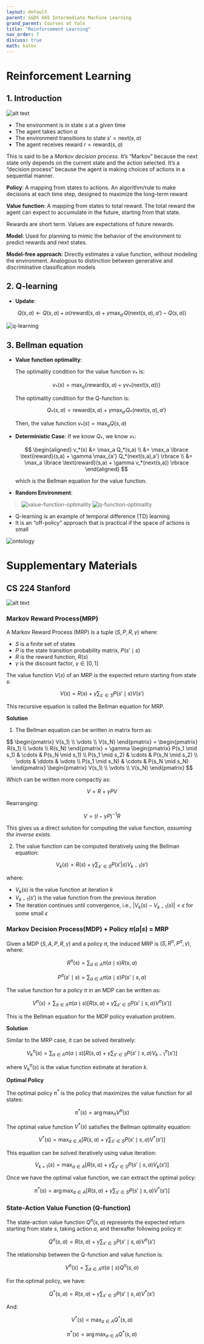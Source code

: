 ```yaml
---
layout: default
parent: S&DS 665 Intermediate Machine Learning
grand_parent: Courses at Yale
title: "Reinforcement Learning"
nav_order: 7
discuss: true
math: katex
---
```


# Reinforcement Learning

## 1. Introduction

![alt text](image.png)

- The environment is in state $s$ at a given time
- The agent takes action $a$
- The environment transitions to state $s' = \text{next}(s, a)$
- The agent receives reward $r = \text{reward}(s, a)$

This is said to be a *Markov decision process*. It’s “Markov” because the next state only depends on the current state and the action selected. It’s a “decision process” because the agent is making choices of actions in a sequential manner.

**Policy**: A mapping from states to actions. An algorithm/rule to make decisions at each time step, designed to maximize the long-term reward

**Value function**: A mapping from states to total reward. The total reward the agent can expect to accumulate in the future, starting from that state.

Rewards are short term. Values are expectations of future rewards.

**Model**: Used for planning to mimic the behavior of the environment to predict rewards and next states.

**Model-free approach**: Directly estimates a value function, without modeling the environment.
Analogous to distinction between generative and discriminative
classification models


## 2. Q-learning

- **Update**:

$$Q(s,a) \leftarrow Q(s,a) + \alpha(\text{reward}(s,a) + \gamma \max_{a'} Q(\text{next}(s,a),a') - Q(s,a))$$

![q-learning](image-2.png)

## 3. Bellman equation

- **Value function optimality**:

    The optimality condition for the value function $v_*$ is:

    $$v_*(s) = \max_a \{\text{reward}(s,a) + \gamma v_*(\text{next}(s,a))\}$$

    The optimality condition for the Q-function is:

    $$Q_*(s,a) = \text{reward}(s,a) + \gamma \max_{a'} Q_*(\text{next}(s,a), a')$$

    Then, the value function $v_*(s) = \max_a Q(s,a)$


- **Deterministic Case**:
    If we know $Q_*$, we know $v_*$:

    $$
    \begin{aligned}
    v_*(s) &= \max_a Q_*(s,a) \\
    &= \max_a \lbrace \text{reward}(s,a) + \gamma \max_{a'} Q_*(next(s,a),a') \rbrace \\
    &= \max_a \lbrace \text{reward}(s,a) + \gamma v_*(next(s,a)) \rbrace
    \end{aligned}
    $$

    which is the Bellman equation for the value function.

- **Random Environment**:
> ![value-function-optimality](image-3.png)
> ![q-function-optimality](image-4.png)

- Q-learning is an example of temporal difference (TD) learning
- It is an “off-policy” approach that is practical if the space of actions is small


![ontology](image-5.png)

# Supplementary Materials

## CS 224 Stanford
![alt text](image-1.png)

### Markov Reward Process(MRP)
A Markov Reward Process (MRP) is a tuple $(S,P,R,\gamma)$ where:
- $S$ is a finite set of states
- $P$ is the state transition probability matrix, $P(s'\mid s)$
- $R$ is the reward function, $R(s)$
- $\gamma$ is the discount factor, $\gamma \in [0,1]$

The value function $V(s)$ of an MRP is the expected return starting from state $s$:

$$V(s) = R(s) + \gamma \sum_{s' \in S} P(s'\mid s)V(s')$$

This recursive equation is called the Bellman equation for MRP.


**Solution**
1. The Bellman equation can be written in matrix form as:

$$
\begin{pmatrix} 
V(s_1) \\ \vdots \\ V(s_N) 
\end{pmatrix} = \begin{pmatrix} 
R(s_1) \\ \vdots \\ R(s_N) 
\end{pmatrix} + \gamma \begin{pmatrix} 
P(s_1 \mid s_1) & \cdots & P(s_N \mid s_1) \\ 
P(s_1 \mid s_2) & \cdots & P(s_N \mid s_2) \\ 
\vdots & \ddots & \vdots \\ 
P(s_1 \mid s_N) & \cdots & P(s_N \mid s_N) 
\end{pmatrix} \begin{pmatrix} 
V(s_1) \\ \vdots \\ V(s_N) 
\end{pmatrix}
$$

Which can be written more compactly as:

$$V = R + \gamma PV$$

Rearranging:

$$V = (I - \gamma P)^{-1}R$$

This gives us a direct solution for computing the value function, *assuming the inverse exists*.


2. The value function can be computed iteratively using the Bellman equation:

$$V_k(s) = R(s) + \gamma \sum_{s' \in S} P(s'|s)V_{k-1}(s')$$

where:
- $V_k(s)$ is the value function at iteration $k$
- $V_{k-1}(s')$ is the value function from the previous iteration
- The iteration continues until convergence, i.e., $|V_k(s) - V_{k-1}(s)| < \epsilon$ for some small $\epsilon$



### Markov Decision Process(MDP) + Policy $\pi(a|s)$ = MRP
Given a MDP $(S,A,P,R,\gamma)$ and a policy $\pi$, the induced MRP is $(S,R^\pi,P^\pi,\gamma)$, where:

$$R^\pi(s) = \sum_{a\in A} \pi(a\mid s)R(s,a)$$

$$P^\pi(s'\mid s) = \sum_{a\in A} \pi(a\mid s)P(s'\mid s,a)$$

The value function for a policy $\pi$ in an MDP can be written as:

$$V^\pi(s) = \sum_{a\in A} \pi(a\mid s)\left[R(s,a) + \gamma \sum_{s'\in S} P(s'\mid s,a)V^\pi(s')\right]$$

This is the Bellman equation for the MDP policy evaluation problem. 

**Solution**

Similar to the MRP case, it can be solved iteratively:

$$V^\pi_k(s) = \sum_{a\in A} \pi(a\mid s)\left[R(s,a) + \gamma \sum_{s'\in S} P(s'\mid s,a)V^\pi_{k-1}(s')\right]$$

where $V^\pi_k(s)$ is the value function estimate at iteration $k$.

**Optimal Policy**

The optimal policy $\pi^*$ is the policy that maximizes the value function for all states:

$$\pi^*(s) = \arg\max_\pi V^\pi(s)$$

The optimal value function $V^*(s)$ satisfies the Bellman optimality equation:

$$V^*(s) = \max_{a\in A}\left[R(s,a) + \gamma \sum_{s'\in S} P(s'\mid s,a)V^*(s')\right]$$

This equation can be solved iteratively using value iteration:

$$V_{k+1}(s) = \max_{a\in A}\left[R(s,a) + \gamma \sum_{s'\in S} P(s'\mid s,a)V_k(s')\right]$$

Once we have the optimal value function, we can extract the optimal policy:

$$\pi^*(s) = \arg\max_{a\in A}\left[R(s,a) + \gamma \sum_{s'\in S} P(s'\mid s,a)V^*(s')\right]$$

### State-Action Value Function (Q-function)

The state-action value function $Q^\pi(s,a)$ represents the expected return starting from state $s$, taking action $a$, and thereafter following policy $\pi$:

$$Q^\pi(s,a) = R(s,a) + \gamma \sum_{s'\in S} P(s'\mid s,a)V^\pi(s')$$

The relationship between the Q-function and value function is:

$$V^\pi(s) = \sum_{a\in A} \pi(a\mid s)Q^\pi(s,a)$$

For the optimal policy, we have:

$$Q^*(s,a) = R(s,a) + \gamma \sum_{s'\in S} P(s'\mid s,a)V^*(s')$$

And:

$$V^*(s) = \max_{a\in A} Q^*(s,a)$$

$$\pi^*(s) = \arg\max_{a\in A} Q^*(s,a)$$

